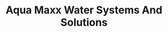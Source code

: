 ---
title: "Aqua Maxx Water Systems And Solutions"
url: /thrissur/aqua-maxx-water-systems-and-solutions/
shop: Allgemein
---